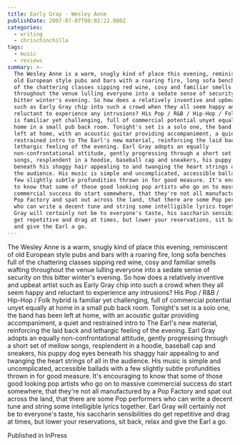 ```yaml
---
title: Early Gray - Wesley Anne
publishDate: 2007-07-07T00:02:22.000Z
categories:
  - writing
  - chrischinchilla
tags:
  - music
  - reviews
summary: >-
  The Wesley Anne is a warm, snugly kind of place this evening, reminiscent of
  old European style pubs and bars with a roaring fire, long sofa benches full
  of the chattering classes sipping red wine, cosy and familiar smells wafting
  throughout the venue lulling everyone into a sedate sense of security on this
  bitter winter's evening. So how does a relatively inventive and upbeat artist
  such as Early Gray chip into such a crowd when they all seem happy and
  reluctant to experience any intrusions? His Pop / R&B / Hip-Hop / Folk hybrid
  is familiar yet challenging, full of commercial potential unyet equally at
  home in a small pub back room. Tonight's set is a solo one, the band has been
  left at home, with an acoustic guitar providing accompaniment, a quiet and
  restrained intro to The Earl's new material, reinforcing the laid back and
  lethargic feeling of the evening. Earl Gray adopts an equally
  non-confrontational attitude, gently progressing through a short set of mellow
  songs, resplendent in a hoodie, baseball cap and sneakers, his puppy dog eyes
  beneath his shaggy hair appealing to and twanging the heart strings of all in
  the audience. His music is simple and uncomplicated, accessible ballads with a
  few slightly subtle profundities thrown in for good measure. It's encouraging
  to know that some of those good looking pop artists who go on to massive
  commercial success do start somewhere, that they're not all manufactured by a
  Pop Factory and spat out across the land, that there are some Pop performers
  who can write a decent tune and string some intelligible lyrics together. Earl
  Gray will certainly not be to everyone's taste, his saccharin sensibilities do
  get repetitive and drag at times, but lower your reservations, sit back, relax
  and give the Earl a go.
---
```


The Wesley Anne is a warm, snugly kind of place this evening, reminiscent of old European style pubs and bars with a roaring fire, long sofa benches full of the chattering classes sipping red wine, cosy and familiar smells wafting throughout the venue lulling everyone into a sedate sense of security on this bitter winter's evening. So how does a relatively inventive and upbeat artist such as Early Gray chip into such a crowd when they all seem happy and reluctant to experience any intrusions? His Pop / R&B / Hip-Hop / Folk hybrid is familiar yet challenging, full of commercial potential unyet equally at home in a small pub back room. Tonight's set is a solo one, the band has been left at home, with an acoustic guitar providing accompaniment, a quiet and restrained intro to The Earl's new material, reinforcing the laid back and lethargic feeling of the evening. Earl Gray adopts an equally non-confrontational attitude, gently progressing through a short set of mellow songs, resplendent in a hoodie, baseball cap and sneakers, his puppy dog eyes beneath his shaggy hair appealing to and twanging the heart strings of all in the audience. His music is simple and uncomplicated, accessible ballads with a few slightly subtle profundities thrown in for good measure. It's encouraging to know that some of those good looking pop artists who go on to massive commercial success do start somewhere, that they're not all manufactured by a Pop Factory and spat out across the land, that there are some Pop performers who can write a decent tune and string some intelligible lyrics together. Earl Gray will certainly not be to everyone's taste, his saccharin sensibilities do get repetitive and drag at times, but lower your reservations, sit back, relax and give the Earl a go.

Published in InPress
